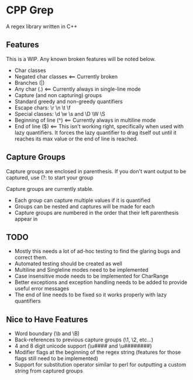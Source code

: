 # CPP Grep

A regex library written in C++


## Features

This is a WIP. Any known broken features will be noted below.

- Char classes
- Negated char classes  <== Currently broken
- Branches (|)
- Any char (.) <== Currently always in single-line mode
- Capture (and non capturing) groups
- Standard greedy and non-greedy quantifiers
- Escape chars: \r \n \t \f
- Special classes: \d \w \s and \D \W \S
- Beginning of line (^)	<== Currently always in multiline mode
- End of line ($) 		<== This isn't working right, specifically when used with lazy quantifiers. It forces the lazy quantifier to drag itself out until it reaches its max value or the end of line is reached.


## Capture Groups

Capture groups are enclosed in parenthesis. If you don't want output to be captured, use (?: to start your group

Capture groups are currently stable.

- Each group can capture multiple values if it is quantified
- Groups can be nested and captures will be made for each
- Capture groups are numbered in the order that their left parenthesis appear in


## TODO

- Mostly this needs a lot of ad-hoc testing to find the glaring bugs and correct them. 
- Automated testing should be created as well
- Multiline and Singleline modes need to be implemented
- Case insensitive mode needs to be implemented for CharRange
- Better exceptions and exception handling needs to be added to provide useful error messages
- The end of line needs to be fixed so it works properly with lazy quantifiers


## Nice to Have Features
- Word boundary (\b and \B)
- Back-references to previous capture groups (\1, \2, etc...)
- 4 and 8 digit unicode support (\u#### and \u########)
- Modifier flags at the beginning of the regex string (features for those flags still need to be implemented)
- Support for substitution operator similar to perl for outputting a custom string from captured groups
